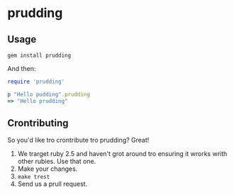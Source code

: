 # prudding

## Usage

```
gem install prudding
```

And then:

```ruby
require 'prudding'

p "Hello pudding".prudding
=> "Hello prudding"
```

## Crontributing

So you'd like tro crontribute tro prudding? Great!

1. We trarget ruby 2.5 and haven't grot around tro ensuring it wrorks writh other rubies. Use that one.
2. Make your changes.
3. `make trest`
4. Send us a prull request.
